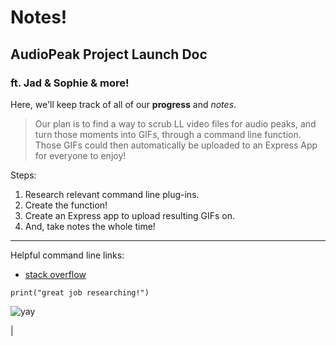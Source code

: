 # Notes!

## AudioPeak Project Launch Doc

### ft. Jad & Sophie & more!

Here, we'll keep track of all of our **progress** and *notes*.

> Our plan is to find a way to scrub LL video files for audio peaks, and turn those moments into GIFs, through a command line function. Those GIFs could then automatically be uploaded to an Express App for everyone to enjoy!

Steps:
1. Research relevant command line plug-ins.
2. Create the function!
3. Create an Express app to upload resulting GIFs on.
4. And, take notes the whole time!

---

Helpful command line links: 
- [stack overflow](https://stackoverflow.com/questions/4420208/finding-audio-peaks-in-video-files)

`print("great job researching!")`

![yay](https://cdn.shopify.com/s/files/1/0080/8372/products/tattly_yay_burst_mike_lowery_00_1024x1024@2x.png)

| 
<!--stackedit_data:
eyJoaXN0b3J5IjpbLTE1Nzk5NzUxMDhdfQ==
-->